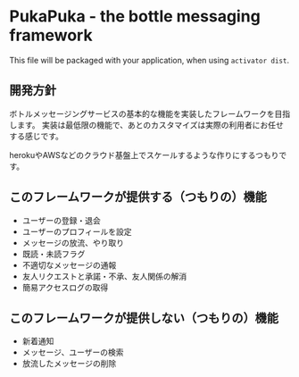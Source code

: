 PukaPuka - the bottle messaging framework
==========================================

This file will be packaged with your application, when using `activator dist`.


開発方針
-------

ボトルメッセージングサービスの基本的な機能を実装したフレームワークを目指します。
実装は最低限の機能で、あとのカスタマイズは実際の利用者にお任せする感じです。

herokuやAWSなどのクラウド基盤上でスケールするような作りにするつもりです。


このフレームワークが提供する（つもりの）機能
-------------------------------------

- ユーザーの登録・退会
- ユーザーのプロフィールを設定
- メッセージの放流、やり取り
- 既読・未読フラグ
- 不適切なメッセージの通報
- 友人リクエストと承諾・不承、友人関係の解消
- 簡易アクセスログの取得

このフレームワークが提供しない（つもりの）機能
-------------------------------------

- 新着通知
- メッセージ、ユーザーの検索
- 放流したメッセージの削除
